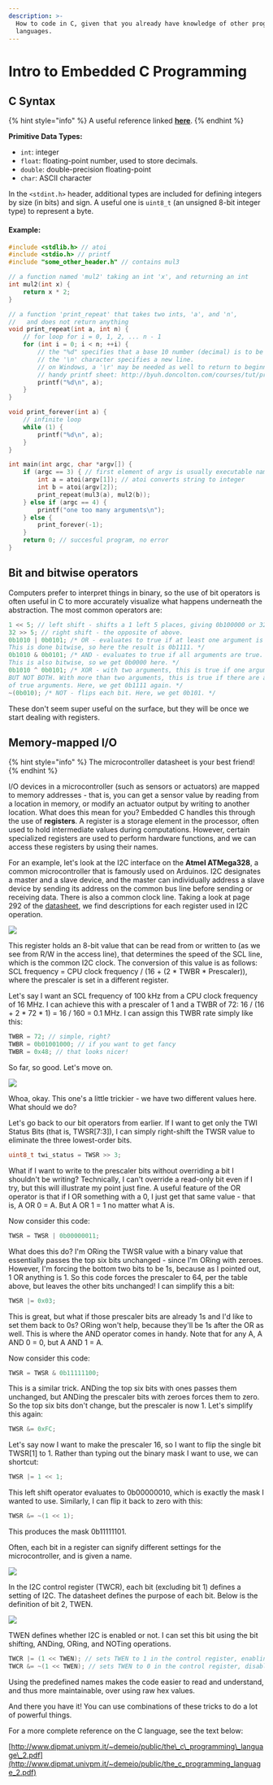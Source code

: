 ```yaml
---
description: >-
  How to code in C, given that you already have knowledge of other programming
  languages.
---
```


# Intro to Embedded C Programming

## C Syntax

{% hint style="info" %}
A useful reference linked [**here**](https://docs.microsoft.com/en-us/cpp/c-language/c-language-reference).
{% endhint %}

**Primitive Data Types:** 

* `int`: integer
* `float`: floating-point number, used to store decimals.
* `double`: double-precision floating-point
* `char`:  ASCII character

In the `<stdint.h>` header, additional types are included for defining integers by size \(in bits\) and sign. A useful one is `uint8_t` \(an unsigned 8-bit integer type\) to represent a byte.

#### Example:

```c
#include <stdlib.h> // atoi
#include <stdio.h> // printf
#include "some_other_header.h" // contains mul3

// a function named 'mul2' taking an int 'x', and returning an int
int mul2(int x) {
    return x * 2;
}

// a function 'print_repeat' that takes two ints, 'a', and 'n',
//   and does not return anything
void print_repeat(int a, int n) {
    // for loop for i = 0, 1, 2, ... n - 1
    for (int i = 0; i < n; ++i) {
        // the "%d" specifies that a base 10 number (decimal) is to be printed there.
        // the '\n' character specifies a new line. 
        // on Windows, a '\r' may be needed as well to return to beginning of line.
        // handy printf sheet: http://byuh.doncolton.com/courses/tut/printf.pdf
        printf("%d\n", a); 
    }
}

void print_forever(int a) {
    // infinite loop
    while (1) {
        printf("%d\n", a);
    }
}

int main(int argc, char *argv[]) {
    if (argc == 3) { // first element of argv is usually executable name.
        int a = atoi(argv[1]); // atoi converts string to integer
        int b = atoi(argv[2]);
        print_repeat(mul3(a), mul2(b));
    } else if (argc == 4) {
        printf("one too many arguments\n");
    } else {
        print_forever(-1);
    }
    return 0; // succesful program, no error
}
```

## Bit and bitwise operators

Computers prefer to interpret things in binary, so the use of bit operators is often useful in C to more accurately visualize what happens underneath the abstraction. The most common operators are:

```c
1 << 5; // left shift - shifts a 1 left 5 places, giving 0b100000 or 32.
32 >> 5; // right shift - the opposite of above.
0b1010 | 0b0101; /* OR - evaluates to true if at least one argument is true. 
This is done bitwise, so here the result is 0b1111. */
0b1010 & 0b0101; /* AND - evaluates to true if all arguments are true.
This is also bitwise, so we get 0b0000 here. */
0b1010 ^ 0b0101; /* XOR - with two arguments, this is true if one argument is true, 
BUT NOT BOTH. With more than two arguments, this is true if there are an odd number
of true arguments. Here, we get 0b1111 again. */
~(0b010); /* NOT - flips each bit. Here, we get 0b101. */
```

These don't seem super useful on the surface, but they will be once we start dealing with registers.

## Memory-mapped I/O

{% hint style="info" %}
The microcontroller datasheet is your best friend!
{% endhint %}

I/O devices in a microcontroller \(such as sensors or actuators\) are mapped to memory addresses - that is, you can get a sensor value by reading from a location in memory, or modify an actuator output by writing to another location. What does this mean for you? Embedded C handles this through the use of **registers**. A register is a storage element in the processor, often used to hold intermediate values during computations. However, certain specialized registers are used to perform hardware functions, and we can access these registers by using their names.

For an example, let's look at the I2C interface on the **Atmel ATMega328**, a common microcontroller that is famously used on Arduinos. I2C designates a master and a slave device, and the master can individually address a slave device by sending its address on the common bus line before sending or receiving data. There is also a common clock line. Taking a look at page 292 of the [datasheet](http://ww1.microchip.com/downloads/en/DeviceDoc/Atmel-42735-8-bit-AVR-Microcontroller-ATmega328-328P_Datasheet.pdf), we find descriptions for each register used in I2C operation.

![](../../.gitbook/assets/image%20%2831%29.png)

This register holds an 8-bit value that can be read from or written to \(as we see from R/W in the access line\), that determines the speed of the SCL line, which is the common I2C clock. The conversion of this value is as follows: SCL frequency = CPU clock frequency / \(16 + \(2 \* TWBR \* Prescaler\)\), where the prescaler is set in a different register.

Let's say I want an SCL frequency of 100 kHz from a CPU clock frequency of 16 MHz. I can achieve this with a prescaler of 1 and a TWBR of 72: 16 / \(16 + 2 \* 72 \* 1\) = 16 / 160 = 0.1 MHz. I can assign this TWBR rate simply like this:

```c
TWBR = 72; // simple, right?
TWBR = 0b01001000; // if you want to get fancy
TWBR = 0x48; // that looks nicer!
```

So far, so good. Let's move on.

![](../../.gitbook/assets/image%20%2813%29.png)

Whoa, okay. This one's a little trickier - we have two different values here. What should we do?

Let's go back to our bit operators from earlier. If I want to get only the TWI Status Bits \(that is, TWSR\[7:3\]\), I can simply right-shift the TWSR value to eliminate the three lowest-order bits.

```c
uint8_t twi_status = TWSR >> 3;
```

What if I want to write to the prescaler bits without overriding a bit I shouldn't be writing? Technically, I can't override a read-only bit even if I try, but this will illustrate my point just fine. A useful feature of the OR operator is that if I OR something with a 0, I just get that same value - that is, A OR 0 = A. But A OR 1 = 1 no matter what A is.

Now consider this code:

```c
TWSR = TWSR | 0b00000011;
```

What does this do? I'm ORing the TWSR value with a binary value that essentially passes the top six bits unchanged - since I'm ORing with zeroes. However, I'm forcing the bottom two bits to be 1s, because as I pointed out, 1 OR anything is 1. So this code forces the prescaler to 64, per the table above, but leaves the other bits unchanged! I can simplify this a bit:

```c
TWSR |= 0x03;
```

This is great, but what if those prescaler bits are already 1s and I'd like to set them back to 0s? ORing won't help, because they'll be 1s after the OR as well. This is where the AND operator comes in handy. Note that for any A, A AND 0 = 0, but A AND 1 = A.

Now consider this code:

```c
TWSR = TWSR & 0b11111100;
```

This is a similar trick. ANDing the top six bits with ones passes them unchanged, but ANDing the prescaler bits with zeroes forces them to zero. So the top six bits don't change, but the prescaler is now 1. Let's simplify this again:

```c
TWSR &= 0xFC;
```

Let's say now I want to make the prescaler 16, so I want to flip the single bit TWSR\[1\] to 1. Rather than typing out the binary mask I want to use, we can shortcut:

```c
TWSR |= 1 << 1;
```

This left shift operator evaluates to 0b00000010, which is exactly the mask I wanted to use. Similarly, I can flip it back to zero with this:

```c
TWSR &= ~(1 << 1);
```

This produces the mask 0b11111101.

Often, each bit in a register can signify different settings for the microcontroller, and is given a name.

![](../../.gitbook/assets/image%20%2848%29.png)

In the I2C control register \(TWCR\), each bit \(excluding bit 1\) defines a setting of I2C. The datasheet defines the purpose of each bit. Below is the definition of bit 2, TWEN.

![](../../.gitbook/assets/image%20%2888%29.png)

TWEN defines whether I2C is enabled or not. I can set this bit using the bit shifting, ANDing, ORing, and NOTing operations.

```c
TWCR |= (1 << TWEN); // sets TWEN to 1 in the control register, enabling I2C
TWCR &= ~(1 << TWEN); // sets TWEN to 0 in the control register, disabling I2C 
```

Using the predefined names makes the code easier to read and understand, and thus more maintainable, over using raw hex values.

And there you have it! You can use combinations of these tricks to do a lot of powerful things.

For a more complete reference on the C language, see the text below:

[http://www.dipmat.univpm.it/~demeio/public/the\_c\_programming\_language\_2.pdf](http://www.dipmat.univpm.it/~demeio/public/the_c_programming_language_2.pdf)


